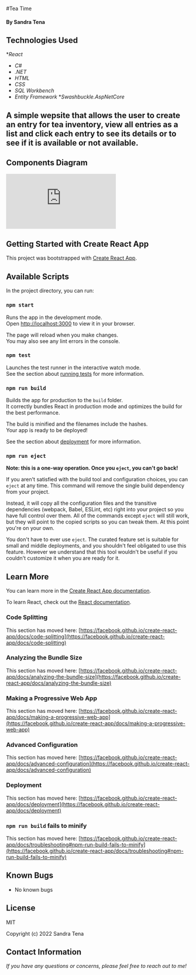 #Tea Time

#### By Sandra Tena

## Technologies Used

*_React_
* _C#_
* _.NET_
* _HTML_
* _CSS_
* _SQL Workbench_
* _Entity Framework_
*_Swashbuckle.AspNetCore_

## A simple wepsite that allows the user to create an entry for tea inventory, view all entries as a list and click each entry to see its details or to see if it is available or not available. 

## Components Diagram
![image of Tea Time components diagram](https://viewer.diagrams.net/index.html?tags=%7B%7D&highlight=0000ff&edit=_blank&layers=1&nav=1&title=Tea%20Time.drawio#R7ZpRj6M2EIB%2FTR6vAryw7GNIbntqc9dtc1WlvlRecIJ1BkfGWZL79R0HQ4Ix2d0mJFvtSZGCh7EZfzPYM05GaJJtfhZ4lX7mCWEjz0k2IzQdeZ7roBC%2BlGRbSXx0VwmWgiZaaS%2BY0%2B%2Bk7qmla5qQoqUoOWeSrtrCmOc5iWVLhoXgZVttwVn7qSu8JB3BPMasK%2F2LJjKtpKHv7OWfCF2m9ZNdR9%2FJcK2sBUWKE14eiNDHEZoIzmV1lW0mhCl4NZeq333P3cYwQXL5kg6LT7%2F9Ws4Q%2Ffufkidp8Mufj%2FHDBz3KE2ZrPeGvBIPgK82INltuaxZFSTOGc2hFuhsRkmx67XGbWUJ4EJ4RKbagojvcaC46MGpM5QHlW7%2BSpQeEb%2BvIwNqzy2bk%2FeThQs%2F%2FFSy8HhYTnkvB2ck4%2Bh3Qy8gL2pBuupCQa4EUoKEgoR5IM1rIYQh5Rwm5bUDIAqh%2BIw8B%2BXdDAbqxAkLjkRcweHj0KOBqqa6%2BYPWOwVOcB0Fjffn7GueSym2HpeDrPCHqyQ70LVMqyXyFY3W3hKUXZKnMwNKpexJtdJy2%2F1w4etZ3dijY%2FjuC3YT61WgH74h2s2pcjfbte6J9d23ad%2B%2BItmvJtS5Lu17KOmnElEhMWfG%2FwOhffYlw%2B9L3ey6yDsNL5KtGuup3AXmWbAw5%2FlCEepL6fjQLyPbn%2Bo6KtTilLJnhLV8rYwuJ4291K0q5oN9BH9eRB7eF1EUscloac9VTjylIAToPNWvXEH3Gm5biDBeytoYzhlcFfdzZpzpmWCxpHnEpeaaVTvDucfeiZ6sRN7C4t1lvzu%2FebjlSLc%2BGfwGE3LlH8G9kwhkXIM955XDKmCHCjC5zaDKyUN0USRpjNtbijCaJGjkqYAmi%2BXK2U5ve7CV%2F6MkrEYfuC7ar%2FFPoSGCEaMVpLncw%2FAg%2BgGfi%2FOSP%2FKnaTfzI3bfho9SFhCoUzMd05z8CEVESFRWR4BJL%2FNjE6wnO76m0%2Bksrq7cHKz3dbmmld%2BAf3j67t4Ore7tb2%2FUmWT8cfrrDLRn4hR3eLS%2FHSQIC24Z9oXzwmf3QOHzyHEu%2BYzt9CgZLd7pFYwddvBZPO3IKDcmTsTolh2bMcFHQuI2uzbkaiySdI%2FP%2FljQeYPItlGqZIAxL%2BtR%2Bpg2dfsKDevsOclIjKfVCI4ILvhYx0b28gwN0cyDjMLY56q8HguRvSWRnIACMtwdqenXoN%2FjWbnCvXeYEUUsfLioL9mHV%2BOCESAs7kXa8grtA9dEc6h4pP0JLfTZg%2BXG2YwXVGj8B2d1e4N1%2F4bItudICGb5mgbSkkJ61YBisYq5flQOHRKouU78q1luN%2FbeMNwkUYv5lRIPBgHYL7Dex4%2FRgvMyWg8wF2VhfXrrjfAjbA%2FnGOGfacEK7uX1WGbNzw5b6MNuN1z3pehNhds0o8408ITB%2FGX9pmJn7prlYnCnMAs9ub69Zxvz84Lh%2B4BzVf21gQnP%2F54xKff8XF%2FTxXw%3D%3D "Tea Time")


## Getting Started with Create React App

This project was bootstrapped with [Create React App](https://github.com/facebook/create-react-app).

## Available Scripts

In the project directory, you can run:

### `npm start`

Runs the app in the development mode.\
Open [http://localhost:3000](http://localhost:3000) to view it in your browser.

The page will reload when you make changes.\
You may also see any lint errors in the console.

### `npm test`

Launches the test runner in the interactive watch mode.\
See the section about [running tests](https://facebook.github.io/create-react-app/docs/running-tests) for more information.

### `npm run build`

Builds the app for production to the `build` folder.\
It correctly bundles React in production mode and optimizes the build for the best performance.

The build is minified and the filenames include the hashes.\
Your app is ready to be deployed!

See the section about [deployment](https://facebook.github.io/create-react-app/docs/deployment) for more information.

### `npm run eject`

**Note: this is a one-way operation. Once you `eject`, you can't go back!**

If you aren't satisfied with the build tool and configuration choices, you can `eject` at any time. This command will remove the single build dependency from your project.

Instead, it will copy all the configuration files and the transitive dependencies (webpack, Babel, ESLint, etc) right into your project so you have full control over them. All of the commands except `eject` will still work, but they will point to the copied scripts so you can tweak them. At this point you're on your own.

You don't have to ever use `eject`. The curated feature set is suitable for small and middle deployments, and you shouldn't feel obligated to use this feature. However we understand that this tool wouldn't be useful if you couldn't customize it when you are ready for it.

## Learn More

You can learn more in the [Create React App documentation](https://facebook.github.io/create-react-app/docs/getting-started).

To learn React, check out the [React documentation](https://reactjs.org/).

### Code Splitting

This section has moved here: [https://facebook.github.io/create-react-app/docs/code-splitting](https://facebook.github.io/create-react-app/docs/code-splitting)

### Analyzing the Bundle Size

This section has moved here: [https://facebook.github.io/create-react-app/docs/analyzing-the-bundle-size](https://facebook.github.io/create-react-app/docs/analyzing-the-bundle-size)

### Making a Progressive Web App

This section has moved here: [https://facebook.github.io/create-react-app/docs/making-a-progressive-web-app](https://facebook.github.io/create-react-app/docs/making-a-progressive-web-app)

### Advanced Configuration

This section has moved here: [https://facebook.github.io/create-react-app/docs/advanced-configuration](https://facebook.github.io/create-react-app/docs/advanced-configuration)

### Deployment

This section has moved here: [https://facebook.github.io/create-react-app/docs/deployment](https://facebook.github.io/create-react-app/docs/deployment)

### `npm run build` fails to minify

This section has moved here: [https://facebook.github.io/create-react-app/docs/troubleshooting#npm-run-build-fails-to-minify](https://facebook.github.io/create-react-app/docs/troubleshooting#npm-run-build-fails-to-minify)

## Known Bugs

* No known bugs

## License
MIT


Copyright (c) 2022 Sandra Tena 

## Contact Information
_If you have any questions or concerns, please feel free to reach out to me!_ 
